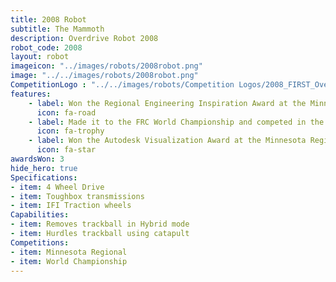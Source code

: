 ```yaml
---
title: 2008 Robot
subtitle: The Mammoth 
description: Overdrive Robot 2008
robot_code: 2008
layout: robot
imageicon: "../images/robots/2008robot.png"
image: "../../images/robots/2008robot.png"
CompetitionLogo : "../../images/robots/Competition Logos/2008_FIRST_Overdrive.jpeg"
features:
    - label: Won the Regional Engineering Inspiration Award at the Minnesota Regional
      icon: fa-road 
    - label: Made it to the FRC World Championship and competed in the Archimedes Division
      icon: fa-trophy 
    - label: Won the Autodesk Visualization Award at the Minnesota Regional
      icon: fa-star
awardsWon: 3
hide_hero: true
Specifications:
- item: 4 Wheel Drive
- item: Toughbox transmissions
- item: IFI Traction wheels
Capabilities:
- item: Removes trackball in Hybrid mode
- item: Hurdles trackball using catapult
Competitions:
- item: Minnesota Regional
- item: World Championship
---
```


